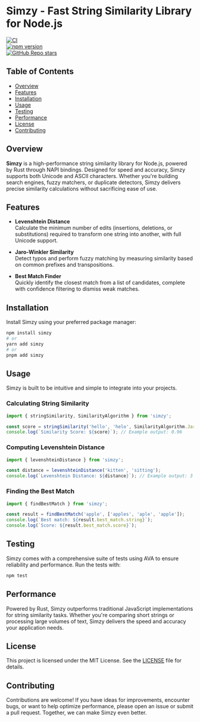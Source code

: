 # Simzy - Fast String Similarity Library for Node.js

[![CI](https://github.com/appujet/simzy/actions/workflows/CI.yml/badge.svg)](https://github.com/appujet/simzy/actions/workflows/CI.yml)  
[![npm version](https://badge.fury.io/js/simzy.svg)](https://badge.fury.io/js/simzy)  
[![GitHub Repo stars](https://img.shields.io/github/stars/appujet/simzy?style=social)](https://github.com/appujet/simzy)

## Table of Contents

- [Overview](#overview)
- [Features](#features)
- [Installation](#installation)
- [Usage](#usage)
- [Testing](#testing)
- [Performance](#performance)
- [License](#license)
- [Contributing](#contributing)

## Overview

**Simzy** is a high-performance string similarity library for Node.js, powered by Rust through NAPI bindings. Designed for speed and accuracy, Simzy supports both Unicode and ASCII characters. Whether you're building search engines, fuzzy matchers, or duplicate detectors, Simzy delivers precise similarity calculations without sacrificing ease of use.

## Features

- **Levenshtein Distance**  
  Calculate the minimum number of edits (insertions, deletions, or substitutions) required to transform one string into another, with full Unicode support.

- **Jaro-Winkler Similarity**  
  Detect typos and perform fuzzy matching by measuring similarity based on common prefixes and transpositions.

- **Best Match Finder**  
  Quickly identify the closest match from a list of candidates, complete with confidence filtering to dismiss weak matches.

## Installation

Install Simzy using your preferred package manager:

```bash
npm install simzy
# or
yarn add simzy
# or
pnpm add simzy
```

## Usage

Simzy is built to be intuitive and simple to integrate into your projects.

### Calculating String Similarity

```javascript
import { stringSimilarity, SimilarityAlgorithm } from 'simzy';

const score = stringSimilarity('hello', 'helo', SimilarityAlgorithm.JaroWinkler);
console.log(`Similarity Score: ${score}`); // Example output: 0.96
```

### Computing Levenshtein Distance

```javascript
import { levenshteinDistance } from 'simzy';

const distance = levenshteinDistance('kitten', 'sitting');
console.log(`Levenshtein Distance: ${distance}`); // Example output: 3
```

### Finding the Best Match

```javascript
import { findBestMatch } from 'simzy';

const result = findBestMatch('apple', ['apples', 'aple', 'apple']);
console.log(`Best match: ${result.best_match.string}`);
console.log(`Score: ${result.best_match.score}`);
```

## Testing

Simzy comes with a comprehensive suite of tests using AVA to ensure reliability and performance. Run the tests with:

```bash
npm test
```

## Performance

Powered by Rust, Simzy outperforms traditional JavaScript implementations for string similarity tasks. Whether you're comparing short strings or processing large volumes of text, Simzy delivers the speed and accuracy your application needs.

## License

This project is licensed under the MIT License. See the [LICENSE](LICENSE) file for details.

## Contributing

Contributions are welcome! If you have ideas for improvements, encounter bugs, or want to help optimize performance, please open an issue or submit a pull request. Together, we can make Simzy even better.
